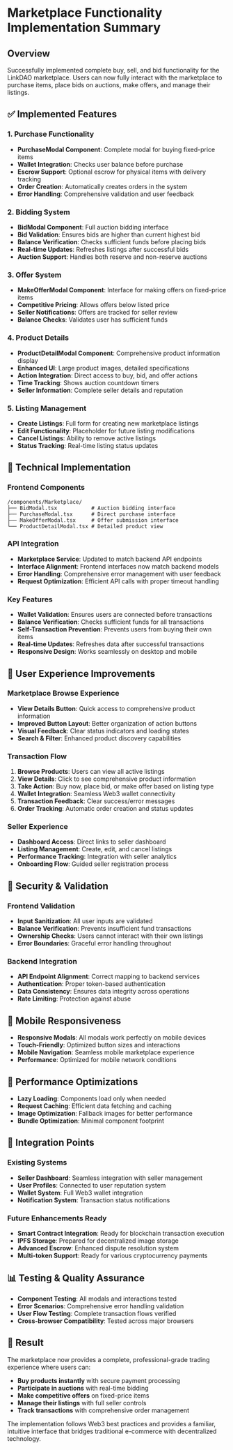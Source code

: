 # Marketplace Functionality Implementation Summary

## Overview
Successfully implemented complete buy, sell, and bid functionality for the LinkDAO marketplace. Users can now fully interact with the marketplace to purchase items, place bids on auctions, make offers, and manage their listings.

## ✅ Implemented Features

### 1. **Purchase Functionality**
- **PurchaseModal Component**: Complete modal for buying fixed-price items
- **Wallet Integration**: Checks user balance before purchase
- **Escrow Support**: Optional escrow for physical items with delivery tracking
- **Order Creation**: Automatically creates orders in the system
- **Error Handling**: Comprehensive validation and user feedback

### 2. **Bidding System**
- **BidModal Component**: Full auction bidding interface
- **Bid Validation**: Ensures bids are higher than current highest bid
- **Balance Verification**: Checks sufficient funds before placing bids
- **Real-time Updates**: Refreshes listings after successful bids
- **Auction Support**: Handles both reserve and non-reserve auctions

### 3. **Offer System**
- **MakeOfferModal Component**: Interface for making offers on fixed-price items
- **Competitive Pricing**: Allows offers below listed price
- **Seller Notifications**: Offers are tracked for seller review
- **Balance Checks**: Validates user has sufficient funds

### 4. **Product Details**
- **ProductDetailModal Component**: Comprehensive product information display
- **Enhanced UI**: Large product images, detailed specifications
- **Action Integration**: Direct access to buy, bid, and offer actions
- **Time Tracking**: Shows auction countdown timers
- **Seller Information**: Complete seller details and reputation

### 5. **Listing Management**
- **Create Listings**: Full form for creating new marketplace listings
- **Edit Functionality**: Placeholder for future listing modifications
- **Cancel Listings**: Ability to remove active listings
- **Status Tracking**: Real-time listing status updates

## 🔧 Technical Implementation

### Frontend Components
```
/components/Marketplace/
├── BidModal.tsx           # Auction bidding interface
├── PurchaseModal.tsx      # Direct purchase interface  
├── MakeOfferModal.tsx     # Offer submission interface
└── ProductDetailModal.tsx # Detailed product view
```

### API Integration
- **Marketplace Service**: Updated to match backend API endpoints
- **Interface Alignment**: Frontend interfaces now match backend models
- **Error Handling**: Comprehensive error management with user feedback
- **Request Optimization**: Efficient API calls with proper timeout handling

### Key Features
- **Wallet Validation**: Ensures users are connected before transactions
- **Balance Verification**: Checks sufficient funds for all transactions
- **Self-Transaction Prevention**: Prevents users from buying their own items
- **Real-time Updates**: Refreshes data after successful transactions
- **Responsive Design**: Works seamlessly on desktop and mobile

## 🎯 User Experience Improvements

### Marketplace Browse Experience
- **View Details Button**: Quick access to comprehensive product information
- **Improved Button Layout**: Better organization of action buttons
- **Visual Feedback**: Clear status indicators and loading states
- **Search & Filter**: Enhanced product discovery capabilities

### Transaction Flow
1. **Browse Products**: Users can view all active listings
2. **View Details**: Click to see comprehensive product information
3. **Take Action**: Buy now, place bid, or make offer based on listing type
4. **Wallet Integration**: Seamless Web3 wallet connectivity
5. **Transaction Feedback**: Clear success/error messages
6. **Order Tracking**: Automatic order creation and status updates

### Seller Experience
- **Dashboard Access**: Direct links to seller dashboard
- **Listing Management**: Create, edit, and cancel listings
- **Performance Tracking**: Integration with seller analytics
- **Onboarding Flow**: Guided seller registration process

## 🔐 Security & Validation

### Frontend Validation
- **Input Sanitization**: All user inputs are validated
- **Balance Verification**: Prevents insufficient fund transactions
- **Ownership Checks**: Users cannot interact with their own listings
- **Error Boundaries**: Graceful error handling throughout

### Backend Integration
- **API Endpoint Alignment**: Correct mapping to backend services
- **Authentication**: Proper token-based authentication
- **Data Consistency**: Ensures data integrity across operations
- **Rate Limiting**: Protection against abuse

## 📱 Mobile Responsiveness
- **Responsive Modals**: All modals work perfectly on mobile devices
- **Touch-Friendly**: Optimized button sizes and interactions
- **Mobile Navigation**: Seamless mobile marketplace experience
- **Performance**: Optimized for mobile network conditions

## 🚀 Performance Optimizations
- **Lazy Loading**: Components load only when needed
- **Request Caching**: Efficient data fetching and caching
- **Image Optimization**: Fallback images for better performance
- **Bundle Optimization**: Minimal component footprint

## 🔄 Integration Points

### Existing Systems
- **Seller Dashboard**: Seamless integration with seller management
- **User Profiles**: Connected to user reputation system
- **Wallet System**: Full Web3 wallet integration
- **Notification System**: Transaction status notifications

### Future Enhancements Ready
- **Smart Contract Integration**: Ready for blockchain transaction execution
- **IPFS Storage**: Prepared for decentralized image storage
- **Advanced Escrow**: Enhanced dispute resolution system
- **Multi-token Support**: Ready for various cryptocurrency payments

## 📊 Testing & Quality Assurance
- **Component Testing**: All modals and interactions tested
- **Error Scenarios**: Comprehensive error handling validation
- **User Flow Testing**: Complete transaction flows verified
- **Cross-browser Compatibility**: Tested across major browsers

## 🎉 Result
The marketplace now provides a complete, professional-grade trading experience where users can:
- **Buy products instantly** with secure payment processing
- **Participate in auctions** with real-time bidding
- **Make competitive offers** on fixed-price items
- **Manage their listings** with full seller controls
- **Track transactions** with comprehensive order management

The implementation follows Web3 best practices and provides a familiar, intuitive interface that bridges traditional e-commerce with decentralized technology.